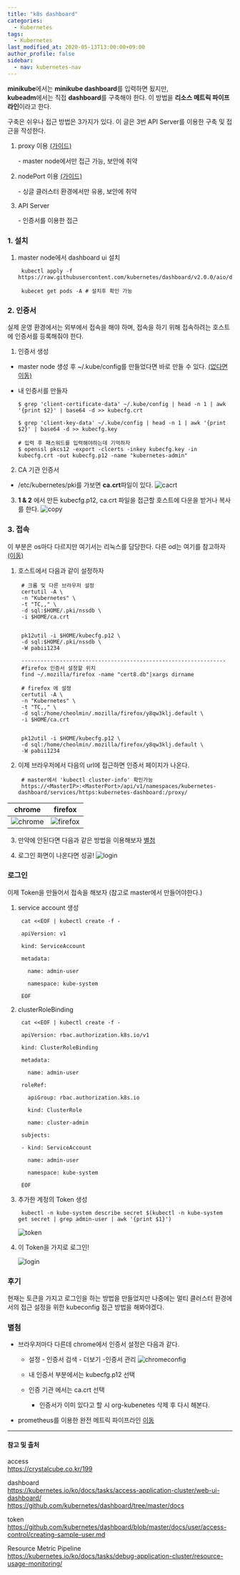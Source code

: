 ```yaml
---
title: "k8s dashboard"
categories: 
  - Kubernetes
tags:
  - Kubernetes
last_modified_at: 2020-05-13T13:00:00+09:00
author_profile: false
sidebar:
  - nav: kubernetes-nav
---
```


**minikube**에서는 **minikube dashboard**를 입력하면 됬지만, <br/>
**kubeadm**에서는 직접 **dashboard**를 구축해야 한다.
이 방법을 **리소스 메트릭 파이프라인**이라고 한다.

구축은 쉬우나 
접근 방법은 3가지가 있다. 이 글은 3번 API Server를 이용한 구축 및 접근을 작성한다.

1. proxy 이용 [(가이드)](https://kubernetes.io/ko/docs/tasks/access-application-cluster/web-ui-dashboard/)

    \- master node에서만 접근 가능, 보안에 취약

2. nodePort 이용 [(가이드)](https://github.com/kubernetes/dashboard/blob/master/docs/user/accessing-dashboard/README.md)

    \-  싱글 클러스터 환경에서만 유용, 보안에 취약

3. API Server

    \- 인증서를 이용한 접근

### 1. 설치

1. master node에서 dashboard ui 설치

        kubectl apply -f https://raw.githubusercontent.com/kubernetes/dashboard/v2.0.0/aio/deploy/recommended.yaml

        kubecet get pods -A # 설치후 확인 가능


### 2. 인증서 
실제 운영 환경에서는 외부에서 접속을 해야 하며, 접속을 하기 위해 접속하려는 호스트에 인증서를 등록해줘야 한다.

1. 인증서 생성

-   master node 생성 후 ~/.kube/config를 만들었다면 바로 만들 수 있다. [(없다면 이동)](./2020-05-25-kubeadm.md#생성)
-   내 인증서를 만들자

        $ grep 'client-certificate-data' ~/.kube/config | head -n 1 | awk '{print $2}' | base64 -d >> kubecfg.crt

        $ grep 'client-key-data' ~/.kube/config | head -n 1 | awk '{print $2}' | base64 -d >> kubecfg.key

        # 입력 후 패스워드를 입력해야하는데 기억하자
        $ openssl pkcs12 -export -clcerts -inkey kubecfg.key -in kubecfg.crt -out kubecfg.p12 -name "kubernetes-admin"

2. CA 기관 인증서 
-   /etc/kubernetes/pki를 가보면 **ca.crt**파일이 있다.
    ![cacrt](/assets/img/posts/kubernetes/dashboard/cacrt.png)


3. **1 & 2** 에서 만든 kubecfg.p12, ca.crt 파일을 접근할 호스트에 다운을 받거나 복사를 한다.
    ![copy](/assets/img/posts/kubernetes/dashboard/copy.png)

### 3. 접속

이 부분은 os마다 다르지만 여기서는 리눅스를 담당한다. 다른 od는 여기를 참고하자 [(이동)](https://crystalcube.co.kr/199)

1. 호스트에서 다음과 같이 설정하자
   
        # 크롬 및 다른 브라우저 설정
        certutil -A \
        -n "Kubernetes" \
        -t "TC,," \
        -d sql:$HOME/.pki/nssdb \
        -i $HOME/ca.crt


        pk12util -i $HOME/kubecfg.p12 \
        -d sql:$HOME/.pki/nssdb \
        -W pabii1234

        ----------------------------------------------------------------
        #firefox 인증서 설정할 위치
        find ~/.mozilla/firefox -name "cert8.db"|xargs dirname

        # firefox 에 설정
        certutil -A \
        -n "Kubernetes" \
        -t "TC,," \
        -d sql:/home/cheolmin/.mozilla/firefox/y8qw3klj.default \
        -i $HOME/ca.crt


        pk12util -i $HOME/kubecfg.p12 \
        -d sql:/home/cheolmin/.mozilla/firefox/y8qw3klj.default \
        -W pabii1234


2. 이제 브라우저에서 다음의 url에 접근하면 인증서 페이지가 나온다.
            
        # master에서 'kubectl cluster-info' 확인가능
        https://<MasterIP>:<MasterPort>/api/v1/namespaces/kubernetes-dashboard/services/https:kubernetes-dashboard:/proxy/

|chrome|firefox|
|:---:|:---:|
|![chrome](/assets/img/posts/kubernetes/dashboard/chrome.png)|![firefox](/assets/img/posts/kubernetes/dashboard/firefox.png)|

3. 만약에 안된다면 다음과 같은 방법을 이용해보자 [별첨](#별첨)

4. 로그인 화면이 나온다면 성공!
   ![login](/assets/img/posts/kubernetes/dashboard/login.png)


### 로그인

이제 Token을 만들어서 접속을 해보자 (참고로 master에서 만들어야한다.)

1. service account 생성

        cat <<EOF | kubectl create -f -

        apiVersion: v1

        kind: ServiceAccount

        metadata:

          name: admin-user

          namespace: kube-system

        EOF


2. clusterRoleBinding

        cat <<EOF | kubectl create -f -

        apiVersion: rbac.authorization.k8s.io/v1

        kind: ClusterRoleBinding

        metadata:

          name: admin-user

        roleRef:

          apiGroup: rbac.authorization.k8s.io

          kind: ClusterRole

          name: cluster-admin

        subjects:

        - kind: ServiceAccount

          name: admin-user

          namespace: kube-system

        EOF


3. 추가한 계정의 Token 생성

        kubectl -n kube-system describe secret $(kubectl -n kube-system get secret | grep admin-user | awk '{print $1}')

    ![token](/assets/img/posts/kubernetes/dashboard/token.png)

4. 이 Token을 가지로 로그인!

    ![login](/assets/img/posts/kubernetes/dashboard/logined.png)



### 후기
현재는 토큰을 가지고 로그인을 하는 방법을 만들었지만 나중에는 멀티 클러스터 환경에서의 접근 설정을 위한 kubeconfig 접근 방법을 해봐야겠다.


### 별첨

-   브라우저마다 다른데 chrome에서 인증서 설정은 다음과 같다.

    -   설정 - 인증서 검색 - 더보기 -인증서 관리
        ![chromeconfig](/assets/img/posts/kubernetes/dashboard/chromeconfig.png)

    -   내 인증서 부분에서는 kubecfg.p12 선택
    -   인증 기관 에서는 ca.crt 선택
        - 인증서가 이미 있다고 할 시 org-kubenetes 삭제 후 다시 해본다.
    

- prometheus를 이용한 완전 메트릭 파이프라인 [이동](https://gruuuuu.github.io/cloud/monitoring-02/#)



---
#### 참고 및 출처

access <br/>
https://crystalcube.co.kr/199

dashboard <br/>
https://kubernetes.io/ko/docs/tasks/access-application-cluster/web-ui-dashboard/
<br/>
https://github.com/kubernetes/dashboard/tree/master/docs


token<br/>
https://github.com/kubernetes/dashboard/blob/master/docs/user/access-control/creating-sample-user.md

Resource Metric Pipeline<br/>
https://kubernetes.io/ko/docs/tasks/debug-application-cluster/resource-usage-monitoring/
